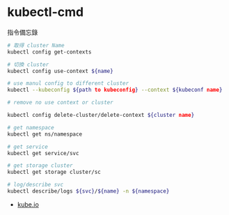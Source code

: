 # kubectl-cmd

指令備忘錄

``` bash
# 取得 cluster Name
kubectl config get-contexts

# 切換 cluster
kubectl config use-context ${name}

# use manul config to different cluster
kubectl --kubeconfig ${path to kubeconfig} --context ${kubeconf name}

# remove no use context or cluster

kubectl config delete-cluster/delete-context ${cluster name}

# get namespace
kubectl get ns/namespace

# get service
kubectl get service/svc

# get storage cluster
kubectl get storage cluster/sc

# log/describe svc
kubectl describe/logs ${svc}/${name} -n ${namespace}
```

- [kube.io](https://kubernetes.io/docs/reference/generated/kubectl/kubectl-commands)
